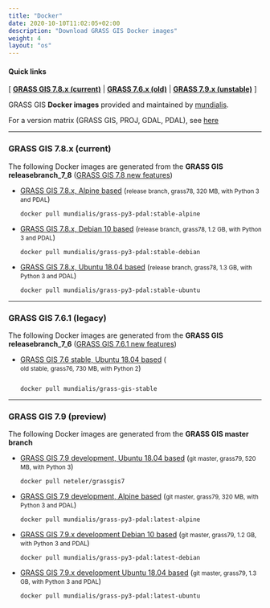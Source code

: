 ```yaml
---
title: "Docker"
date: 2020-10-10T11:02:05+02:00
description: "Download GRASS GIS Docker images"
weight: 4
layout: "os"
---
```


  
#### Quick links

[ [**GRASS GIS 7.8.x (current)**](#GRASS-GIS-current) | [**GRASS 7.6.x (old)**](#GRASS-GIS-old) | [**GRASS 7.9.x (unstable)**](#GRASS-GIS-devel) ]

<div class="alert rounded-0 alert-default">
<i class="fa fa-arrow-right"></i> GRASS GIS <b>Docker images</b> provided and maintained by <a href="https://www.mundialis.de/en/" target="_blank">mundialis</a>.
</div>

For a version matrix (GRASS GIS, PROJ, GDAL, PDAL), see [here](https://github.com/OSGeo/grass/blob/master/docker/README.md)

<hr>

### <a name="GRASS-GIS-current"></a> GRASS GIS 7.8.x (current)

<div class="alert rounded-0 alert-success">
<i class="fa fa-info-circle"></i> The following Docker images are generated from the <b>GRASS GIS releasebranch_7_8</b> (<a href="https://trac.osgeo.org/grass/wiki/Grass7/NewFeatures78">GRASS GIS 7.8 new features</a>)</div>

*  [<i class="fa fa-download"></i> GRASS GIS 7.8.x, Alpine based](https://hub.docker.com/r/mundialis/grass-py3-pdal) (<small>release branch, grass78, 320 MB, with Python 3 and PDAL</small>)
    <pre><code class=dockerfile">docker pull mundialis/grass-py3-pdal:stable-alpine</code></pre>

*  [<i class="fa fa-download"></i> GRASS GIS 7.8.x, Debian 10 based](https://hub.docker.com/r/mundialis/grass-py3-pdal) (<small>release branch, grass78, 1.2 GB, with Python 3 and PDAL</small>)
    <pre><code class="dockerfile">docker pull mundialis/grass-py3-pdal:stable-debian</code></pre>

*  [<i class="fa fa-download"></i> GRASS GIS 7.8.x, Ubuntu 18.04 based](https://hub.docker.com/r/mundialis/grass-py3-pdal) (<small>release branch, grass78, 1.3 GB, with Python 3 and PDAL</small>)
   <pre><code class="dockerfile">docker pull mundialis/grass-py3-pdal:stable-ubuntu</code></pre>


<hr>


### <a name="GRASS-GIS-old"></a> GRASS GIS 7.6.1 (legacy)

<div class="alert rounded-0 alert-warning">
<i class="fa fa-info-circle"></i> The following Docker images are generated from the <b>GRASS GIS releasebranch_7_6</b> (<a href="https://trac.osgeo.org/grass/wiki/Grass7/NewFeatures76">GRASS GIS 7.6.1 new features</a>)
</div>

*  [<i class="fa fa-download"></i> GRASS GIS 7.6 stable, Ubuntu 18.04 based](https://hub.docker.com/r/mundialis/grass-gis-stable) (<small style="display:inline-block;margin-bottom:1em;">old stable, grass76, 730 MB, with Python 2</small>)
   <pre><code class=dockerfile">docker pull mundialis/grass-gis-stable</code></pre>


<hr>


### <a name="GRASS-GIS-devel"></a> GRASS GIS 7.9 (preview)

<div class="alert rounded-0 alert-info">
<i class="fa fa-info-circle"></i> The following Docker images are generated from the <b>GRASS GIS master branch</b>
</div>

*  [<i class="fa fa-download"></i> GRASS GIS 7.9 development, Ubuntu 18.04 based](https://hub.docker.com/r/neteler/grassgis7/) (<small>git master, grass79, 520 MB, with Python 3</small>)
    <pre><code class=dockerfile">docker pull neteler/grassgis7</code></pre>

*  [<i class="fa fa-download"></i> GRASS GIS 7.9 development, Alpine based](https://hub.docker.com/r/mundialis/grass-py3-pdal) (<small>git master, grass79, 320 MB, with Python 3 and PDAL</small>)
    <pre><code class="dockerfile">docker pull mundialis/grass-py3-pdal:latest-alpine</code></pre>

*  [<i class="fa fa-download"></i> GRASS GIS 7.9.x development Debian 10 based](https://hub.docker.com/r/mundialis/grass-py3-pdal) (<small>git master, grass79, 1.2 GB, with Python 3 and PDAL</small>)
   <pre><code class="dockerfile">docker pull mundialis/grass-py3-pdal:latest-debian</code></pre>

*  [<i class="fa fa-download"></i> GRASS GIS 7.9.x development Ubuntu 18.04 based](https://hub.docker.com/r/mundialis/grass-py3-pdal) (<small>git master, grass79, 1.3 GB, with Python 3 and PDAL</small>)
   <pre><code class="dockerfile">docker pull mundialis/grass-py3-pdal:latest-ubuntu</code></pre>
